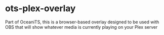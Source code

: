 # ots-plex-overlay
Part of OceaniTS, this is a browser-based overlay designed to be used with OBS that will show whatever media is currently playing on your Plex server
